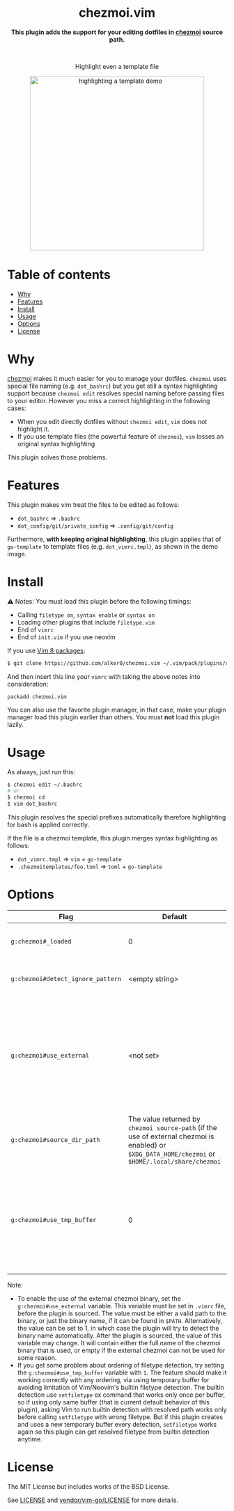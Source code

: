 <div align="center">
<h1><strong>chezmoi.vim</strong></h1>

<strong>This plugin adds the support for your editing dotfiles in <a href="https://github.com/twpayne/chezmoi">chezmoi</a> source path.</strong>
</div>

<br>

<div align="center"><p>Highlight even a template file</p>
<img src="https://user-images.githubusercontent.com/51204827/147376940-f9c23c25-89da-4ad0-9b92-907266afa388.gif" alt="highlighting a template demo" height="400px">

</div>

# Table of contents

- [Why](#why)
- [Features](#features)
- [Install](#install)
- [Usage](#usage)
- [Options](#options)
- [License](#license)

# Why

[chezmoi](https://github.com/twpayne/chezmoi) makes it much easier for you to manage your dotfiles. `chezmoi` uses special file naming (e.g. `dot_bashrc`) but you get still a syntax highlighting support because `chezmoi edit` resolves special naming before passing files to your editor. However you miss a correct highlighting in the following cases:
- When you edit directly dotfiles without `chezmoi edit`, `vim` does not highlight it.
- If you use template files (the powerful feature of `chezmoi`), `vim` losses an original syntax highlighting

This plugin solves those problems.

# Features

This plugin makes vim treat the files to be edited as follows:
* `dot_bashrc` => `.bashrc`
* `dot_config/git/private_config` => `.config/git/config`

Furthermore, **with keeping original highlighting**, this plugin applies that of `go-template` to template files (e.g. `dot_vimrc.tmpl`), as shown in the demo image.

# Install

:warning: Notes: You must load this plugin before the following timings:
* Calling `filetype on`, `syntax enable` or `syntax on`
* Loading other plugins that include `filetype.vim`
* End of `vimrc`
* End of `init.vim` if you use neovim

If you use [Vim 8 packages](http://vimhelp.appspot.com/repeat.txt.html#packages):
```sh
$ git clone https://github.com/alker0/chezmoi.vim ~/.vim/pack/plugins/opt/chezmoi.vim
```
And then insert this line your `vimrc` with taking the above notes into consideration:
```vim
packadd chezmoi.vim
```

You can also use the favorite plugin manager, in that case, make your plugin manager load this plugin earlier than others. You must **not** load this plugin lazily.

# Usage

As always, just run this:
```sh
$ chezmoi edit ~/.bashrc
# or
$ chezmoi cd
$ vim dot_bashrc
```
This plugin resolves the special prefixes automatically therefore highlighting for bash is applied correctly.

If the file is a chezmoi template, this plugin merges syntax highlighting as follows:
* `dot_vimrc.tmpl` => `vim` + `go-template`
* `.chezmoitemplates/foo.toml` => `toml` + `go-template`

# Options
| Flag                              | Default                                                  | Description                                            |
| --------------------------------- | -------------------------------------------------------- | ----------------------------------------------         |
| `g:chezmoi#_loaded`               | 0                                                        | Setting 1 before loading disables this plugin          |
| `g:chezmoi#detect_ignore_pattern` | \<empty string>                                          | Regex pattern of path for ignoring file type detection |
| `g:chezmoi#use_external`          | \<not set>                                               | If set, enables the use of the external chezmoi binary for various purposes. More advanced, but slower. See comments below for more details |
| `g:chezmoi#source_dir_path`       | The value returned by `chezmoi source-path` (if the use of external chezmoi is enabled) or `$XDG_DATA_HOME/chezmoi` or `$HOME/.local/share/chezmoi` | Source Directory managed by chezmoi |
| `g:chezmoi#use_tmp_buffer`        | 0 | (experimental) Setting 1 makes this plugin create and use temporary buffer for making builtin filetype detection override wrong filetype |

Note:
* To enable the use of the external chezmoi binary, set the `g:chezmoi#use_external` variable. This variable must be set in `.vimrc` file, before the plugin is sourced. The value must be either a valid path to the binary, or just the binary name, if it can be found in `$PATH`. Alternatively, the value can be set to 1, in which case the plugin will try to detect the binary name automatically. After the plugin is sourced, the value of this variable may change. It will contain either the full name of the chezmoi binary that is used, or empty if the external chezmoi can not be used for some reason.
* If you get some problem about ordering of filetype detection, try setting the `g:chezmoi#use_tmp_buffer` variable with `1`. The feature should make it working correctly with any ordering, via using temporary buffer for avoiding limitation of Vim/Neovim's builtin filetype detection. The builtin detection use `setfiletype` ex command that works only once per buffer, so if using only same buffer (that is current default behavior of this plugin), asking Vim to run builtin detection with resolved path works only before calling `setfiletype` with wrong filetype. But if this plugin creates and uses a new temporary buffer every detection, `setfiletype` works again so this plugin can get resolved filetype from builtin detection anytime.

# License
The MIT License but includes works of the BSD License.

See [LICENSE](LICENSE) and [vendor/vim-go/LICENSE](vendor/vim-go/LICENSE) for more details.
